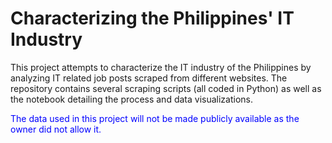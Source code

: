 # Characterizing the Philippines' IT Industry
This project attempts to characterize the IT industry of the Philippines by analyzing IT related job posts scraped from different websites. The repository contains several scraping scripts (all coded in Python) as well as the notebook detailing the process and
 data visualizations.

<font color='blue'>The data used in this project will not be made publicly available as the owner did not allow it.</font>

